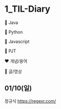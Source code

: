 # 1_TIL-Diary

:purple_heart: Java

:green_heart: Python

:black_heart: Javascript

:handshake: PJT

:heart: 개념/용어

:blue_heart: 글/영상

## 01/10(일)

정규식 https://regexr.com/